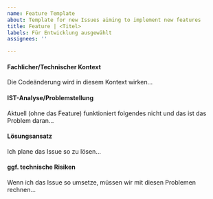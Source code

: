```yaml
---
name: Feature Template
about: Template for new Issues aiming to implement new features
title: Feature | <Titel>
labels: Für Entwicklung ausgewählt
assignees: ''

---
```


#### Fachlicher/Technischer Kontext
Die Codeänderung wird in diesem Kontext wirken...

#### IST-Analyse/Problemstellung
Aktuell (ohne das Feature) funktioniert folgendes nicht und das ist das Problem daran...

#### Lösungsansatz
Ich plane das Issue so zu lösen...

#### ggf. technische Risiken
Wenn ich das Issue so umsetze, müssen wir mit diesen Problemen rechnen...
